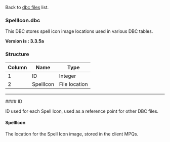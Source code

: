 Back to [dbc files](dbc_files) list.

### SpellIcon.dbc

This DBC stores spell icon image locations used in various DBC tables.

**Version is : 3.3.5a**

### **Structure**

| **Column** | **Name**  | **Type**      |
|------------|-----------|---------------|
| 1          | ID        | Integer       |
| 2          | SpellIcon | File location |

<hr />
#### ID

ID used for each Spell Icon, used as a reference point for other DBC files.

#### SpellIcon

The location for the Spell Icon image, stored in the client MPQs.
